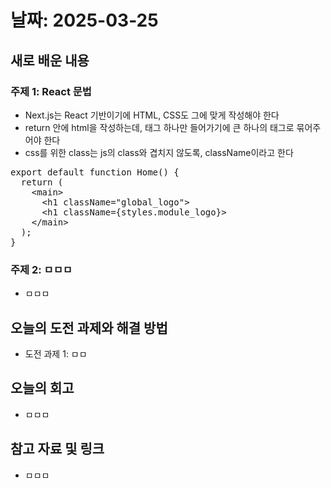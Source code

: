 # 날짜: 2025-03-25

## 새로 배운 내용
### 주제 1: React 문법
- Next.js는 React 기반이기에 HTML, CSS도 그에 맞게 작성해야 한다
- return 안에 html을 작성하는데, 태그 하나만 들어가기에 큰 하나의 태그로 묶어주어야 한다
- css를 위한 class는 js의 class와 겹치지 않도록, className이라고 한다
<pre>
export default function Home() {
  return (
    &lt;main&gt;
      &lt;h1 className="global_logo"&gt;
      &lt;h1 className={styles.module_logo}&gt;
    &lt;/main&gt;
  );
}
</pre>

### 주제 2: ㅁㅁㅁ
- ㅁㅁㅁ

## 오늘의 도전 과제와 해결 방법
- 도전 과제 1: ㅁㅁ

## 오늘의 회고
- ㅁㅁㅁ
  
## 참고 자료 및 링크
- ㅁㅁㅁ
